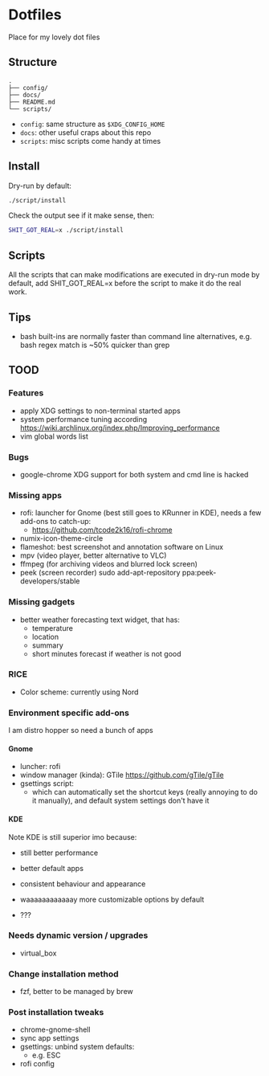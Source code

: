 # Dotfiles

Place for my lovely dot files

## Structure

```
.
├── config/
├── docs/
├── README.md
└── scripts/
```

- `config`: same structure as `$XDG_CONFIG_HOME`
- `docs`: other useful craps about this repo
- `scripts`: misc scripts come handy at times

## Install

Dry-run by default:

```sh
./script/install
```

Check the output see if it make sense, then:

```sh
SHIT_GOT_REAL=x ./script/install
```

## Scripts

All the scripts that can make modifications are executed in dry-run mode by
default, add SHIT_GOT_REAL=x before the script to make it do the real work.

## Tips

- bash built-ins are normally faster than command line alternatives, e.g. bash regex match is ~50% quicker than grep

## TOOD

### Features

- apply XDG settings to non-terminal started apps
- system performance tuning according https://wiki.archlinux.org/index.php/Improving_performance
- vim global words list

### Bugs

- google-chrome XDG support for both system and cmd line is hacked

### Missing apps

- rofi: launcher for Gnome (best still goes to KRunner in KDE), needs a few add-ons to catch-up:
  - https://github.com/tcode2k16/rofi-chrome
- numix-icon-theme-circle
- flameshot: best screenshot and annotation software on Linux
- mpv (video player, better alternative to VLC)
- ffmpeg (for archiving videos and blurred lock screen)
- peek (screen recorder) sudo add-apt-repository ppa:peek-developers/stable


### Missing gadgets

- better weather forecasting text widget, that has:
  - temperature
  - location
  - summary
  - short minutes forecast if weather is not good

### RICE

- Color scheme: currently using Nord

### Environment specific add-ons

I am distro hopper so need a bunch of apps

#### Gnome

- luncher: rofi
- window manager (kinda): GTile https://github.com/gTile/gTile
- gsettings script:
  - which can automatically set the shortcut keys (really annoying to do it manually), and default system settings don't have it

#### KDE

Note KDE is still superior imo because:

- still better performance
- better default apps
- consistent behaviour and appearance
- waaaaaaaaaaaay more customizable options by default

- ???

### Needs dynamic version / upgrades

- virtual_box

### Change installation method

- fzf, better to be managed by brew

### Post installation tweaks

- chrome-gnome-shell
- sync app settings
- gsettings: unbind system defaults:
  - e.g. ESC
- rofi config

<!-- vim: set autoindent expandtab nowrap number textwidth=119 tabstop=2 shiftwidth=2 : -->

